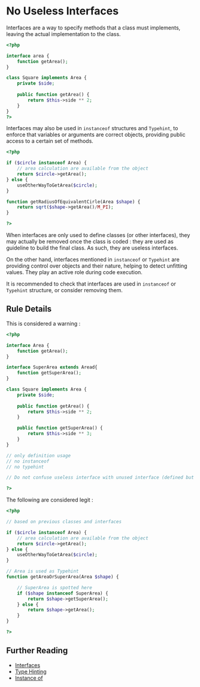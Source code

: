 <!-- Good Practices -->
# No Useless Interfaces

Interfaces are a way to specify methods that a class must implements, leaving the actual implementation to the class. 

```php
<?php

interface area {
	function getArea();
}

class Square implements Area {
	private $side; 
	
	public function getArea() {
		return $this->side ** 2;
	}
}
?>
```

Interfaces may also be used in `instanceof` structures and `Typehint`, to enforce that variables or arguments are correct objects, providing public access to a certain set of methods. 

```php
<?php

if ($circle instanceof Area) {
	// area calculation are available from the object
	return $circle->getArea();
} else {
	useOtherWayToGetArea($circle);
}

function getRadiusOfEquivalentCirle(Area $shape) {
	return sqrt($shape->getArea()/M_PI);
}

?>
```

When interfaces are only used to define classes (or other interfaces), they may actually be removed once the class is coded : they are used as guideline to build the final class. As such, they are useless interfaces.

On the other hand, interfaces mentioned in `instanceof` or `Typehint` are providing control over objects and their nature, helping to detect unfitting values. They play an active role during code execution. 


It is recommended to check that interfaces are used in  `instanceof` or `Typehint` structure, or consider removing them. 

## Rule Details

This is considered a warning : 

```php
<?php

interface Area {
	function getArea();
}

interface SuperArea extends Aread{
	function getSuperArea();
}

class Square implements Area {
	private $side; 
	
	public function getArea() {
		return $this->side ** 2;
	}

	public function getSuperArea() {
		return $this->side ** 3;
	}
}

// only definition usage
// no instanceof 
// no typehint

// Do not confuse useless interface with unused interface (defined but never used by a class or an interface

?>
```

The following are considered legit : 

```php
<?php

// based on previous classes and interfaces

if ($circle instanceof Area) {
	// area calculation are available from the object
	return $circle->getArea();
} else {
	useOtherWayToGetArea($circle);
}

// Area is used as Typehint
function getAreaOrSuperArea(Area $shape) {

	// SuperArea is spotted here
	if ($shape instanceof SuperArea) {
		return $shape->getSuperArea();
	} else {
		return $shape->getArea();
	}
}

?>
```

<!--
## When Not To Use It
Please, always use it.
 -->

## Further Reading

* [Interfaces](http://php.net/language.oop5.interfaces)
* [Type Hinting](http://php.net/language.oop5.typehinting)
* [Instance of](http://php.net/language.operators.type)
